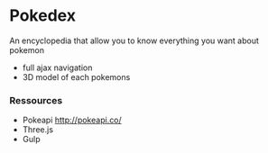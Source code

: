 # Pokedex

An encyclopedia that allow you to know everything you want about pokemon

- full ajax navigation
- 3D model of each pokemons

### Ressources

- Pokeapi http://pokeapi.co/
- Three.js
- Gulp
